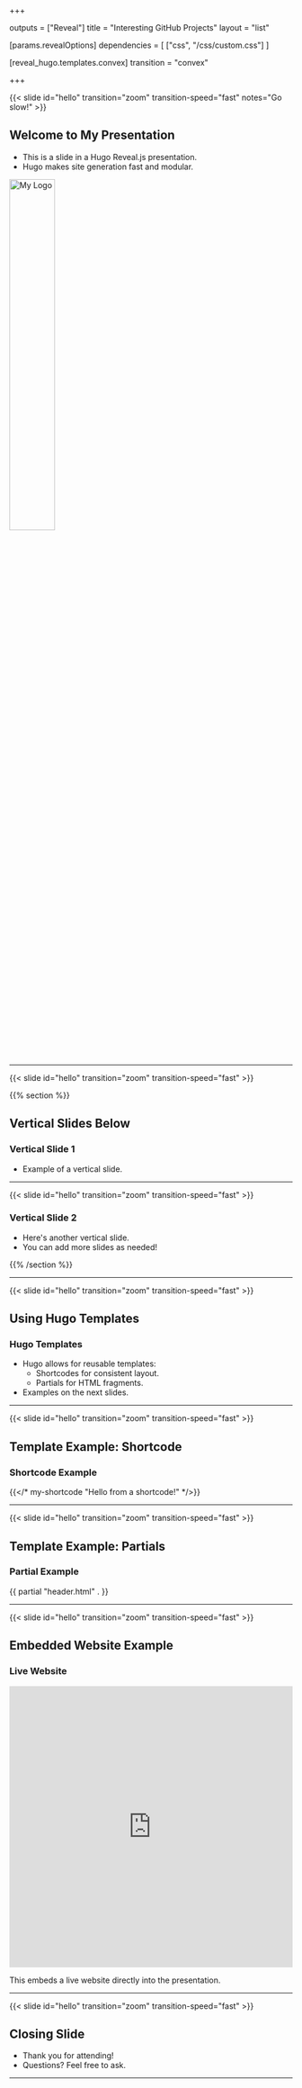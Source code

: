 +++

outputs = ["Reveal"]
title = "Interesting GitHub Projects"
layout = "list"

[params.revealOptions]
dependencies = [
  ["css", "/css/custom.css"]
]

[reveal_hugo.templates.convex]
transition = "convex"

+++

{{< slide id="hello" transition="zoom" transition-speed="fast" notes="Go slow!" >}}

## Welcome to My Presentation
- This is a slide in a Hugo Reveal.js presentation.
- Hugo makes site generation fast and modular.

<img src="/Untitled.png" alt="My Logo" style="width: 40%">



---

{{< slide id="hello" transition="zoom" transition-speed="fast" >}}

{{% section %}}

## Vertical Slides Below

### Vertical Slide 1
- Example of a vertical slide.

---

{{< slide id="hello" transition="zoom" transition-speed="fast" >}}

### Vertical Slide 2
- Here's another vertical slide.
- You can add more slides as needed!

{{% /section %}}

---

{{< slide id="hello" transition="zoom" transition-speed="fast" >}}

## Using Hugo Templates

### Hugo Templates
- Hugo allows for reusable templates:
  - Shortcodes for consistent layout.
  - Partials for HTML fragments.
- Examples on the next slides.

---

{{< slide id="hello" transition="zoom" transition-speed="fast" >}}

## Template Example: Shortcode

### Shortcode Example

{{</* my-shortcode "Hello from a shortcode!" */>}}

---

{{< slide id="hello" transition="zoom" transition-speed="fast" >}}

## Template Example: Partials

### Partial Example

{{ partial "header.html" . }}

---

{{< slide id="hello" transition="zoom" transition-speed="fast" >}}

## Embedded Website Example

### Live Website

<iframe src="https://agilebuckle.com" style="width: 100%; height: 500px; border: none;"></iframe>

This embeds a live website directly into the presentation.

---

{{< slide id="hello" transition="zoom" transition-speed="fast" >}}

## Closing Slide
- Thank you for attending!
- Questions? Feel free to ask.

---
